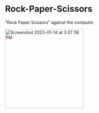 # Rock-Paper-Scissors
<p>"Rock Paper Scissors" against the computer.</p>
<img width="260" alt="Screenshot 2023-01-14 at 3 07 08 PM" src="https://user-images.githubusercontent.com/77395950/212499143-0fc3cdc1-8c79-4123-8f66-82416c65df04.png">
